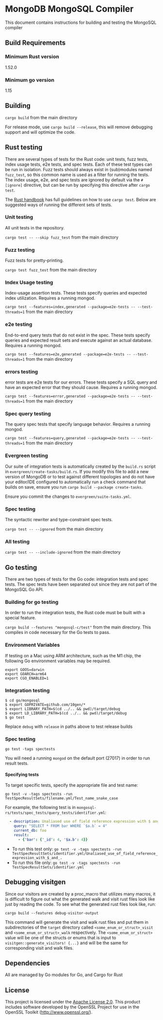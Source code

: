 # MongoDB MongoSQL Compiler

This document contains instructions for building and testing the MongoSQL compiler

## Build Requirements

### Minimum Rust version
1.52.0

### Minimum go version
1.15

## Building

`cargo build` from the main directory

For release mode, use `cargo build --release`, this will remove debugging support and will optimize
the code.

## Rust testing

There are several types of tests for the Rust code: unit tests, fuzz tests, index usage tests, e2e
tests, and spec tests. Each of these test types can be run in isolation. Fuzz tests should always
exist in (sub)modules named `fuzz_test`, so this common name is used as a filter for running the
tests. The index usage, e2e, and spec tests are ignored by default via the `#[ignore]` directive,
but can be run by specifying this directive after `cargo test`.

The [Rust handbook](https://doc.rust-lang.org/cargo/commands/cargo-test.html) has full guidelines
on how to use `cargo test`. Below are suggested ways of running the different sets of tests.

### Unit testing

All unit tests in the repository.

`cargo test -- --skip fuzz_test` from the main directory

### Fuzz testing

Fuzz tests for pretty-printing.

`cargo test fuzz_test` from the main directory

### Index Usage testing

Index-usage assertion tests. These tests specify queries and expected index utilization.
Requires a running mongod.

`cargo test --features=index,generated --package=e2e-tests -- --test-threads=1` from the main directory

### e2e testing

End-to-end query tests that do not exist in the spec. These tests specify queries and expected
result sets and execute against an actual database. Requires a running mongod.

`cargo test --features=e2e,generated --package=e2e-tests -- --test-threads=1` from the main directory

### errors testing

error tests are e2e tests for our errors. These tests specify a SQL query and have an expected
error that they should cause. Requires a running mongod.

`cargo test --features=error,generated --package=e2e-tests -- --test-threads=1` from the main directory

### Spec query testing

The query spec tests that specify language behavior. Requires a running mongod.

`cargo test --features=query,generated --package=e2e-tests -- --test-threads=1` from the main directory

### Evergreen testing

Our suite of integration tests is automatically created by the `build.rs` script in
`evergreen/create-tasks/build.rs`. If you modify this file to add a new version of
MongoDB or to test against different topologies and do not have your editor/IDE
configured to automatically run a check command that builds on save, ensure you
run `cargo build --package create-tasks`.

Ensure you commit the changes to `evergreen/suite-tasks.yml`.

### Spec testing

The syntactic rewriter and type-constraint spec tests.

`cargo test -- --ignored` from the main directory

### All testing

`cargo test -- --include-ignored` from the main directory

## Go testing

There are two types of tests for the Go code: integration tests and spec tests.
The spec tests have been separated out since they are not part of the MongoSQL Go
API.

### Building for go testing

In order to run the integration tests, the Rust code must be built with a
special feature.

`cargo build --features "mongosql-c/test"` from the main directory. This compiles
in code necessary for the Go tests to pass.

### Environment Variables
If testing on a Mac using ARM architecture, such as the M1 chip, the following Go environment variables may be required.
```
export GOOS=darwin
export GOARCH=arm64
export CGO_ENABLED=1
```

### Integration testing

```
$ cd go/mongosql
$ export GOPRIVATE=github.com/10gen/*
$ export LIBRARY_PATH=$(cd ../.. && pwd)/target/debug
$ export LD_LIBRARY_PATH=$(cd ../.. && pwd)/target/debug
$ go test
```

Replace `debug` with `release` in paths above to test release builds

### Spec testing

`go test -tags spectests`

You will need a running `mongod` on the default port (27017) in order
to run result tests.

#### Specifying tests

To target specific tests, specify the appropriate file and test name:

`go test -v -tags spectests -run TestSpecResultSets/filename.yml/Test_name_snake_case`

For example, the following test is in `mongosql-rs/tests/spec_tests/query_tests/identifier.yml`:

```yml
  - description: Unaliased use of field reference expression with $ and .
    query: "SELECT * FROM bar WHERE `$a.b` = 4"
    current_db: foo
    result:
      - {'bar': {'_id': 4, '$a.b': 4}}
```

* To run this test only: `go test -v -tags spectests -run TestSpecResultSets/identifier.yml/Unaliased_use_of_field_reference_expression_with_$_and_.`
* To run this file only: `go test -v -tags spectests -run TestSpecResultSets/identifier.yml`

## Debugging visitgen

Since our visitors are created by a proc_macro that utilizes many macros, it is difficult to figure out
what the generated walk and visit rust files look like just by reading the code. To see what the generated
rust files look like, run:

`cargo build --features debug-visitor-output`

This command will generate the visit and walk rust files and put them in subdirectories of the `target`
directory called `<some_enum_or_struct>_visit` and `<some_enum_or_struct>_walk` respectively. The
`<some_enum_or_struct>` value will be one of the structs or enums that is input to `visitgen::generate_visitors! {...}`
and will be the same for corresponding visit and walk files.

## Dependencies

All are managed by Go modules for Go, and Cargo for Rust

## License

This project is licensed under the [Apache License 2.0](/LICENSE).
This product includes software developed by the OpenSSL Project for use in the OpenSSL Toolkit (<http://www.openssl.org/>).
